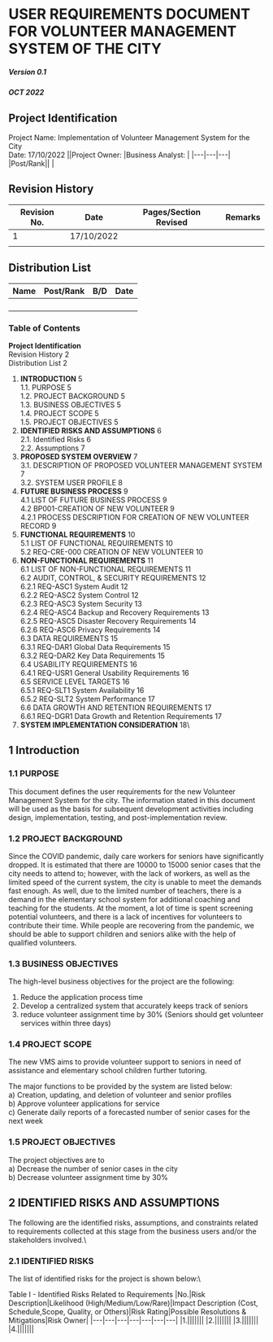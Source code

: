 # USER REQUIREMENTS DOCUMENT FOR VOLUNTEER MANAGEMENT SYSTEM OF THE CITY
##### Version 0.1 
##### OCT 2022
## Project Identification
Project Name: Implementation of Volunteer Management System for the City\
Date: 17/10/2022
||Project Owner: |Business Analyst: |
|---|---|---|
|Post/Rank|| |

## Revision History
|Revision No. |Date|Pages/Section Revised|Remarks|
|-----|----|------------------|-------|
|1    |17/10/2022|                  |       |
|     |    |                  |       |

## Distribution List
|Name|Post/Rank|B/D|Date|
|-----|----|------------------|-------|
|    ||                  |       |
|     |    |                  |       |
|    ||                  |       |
|     |    |                  |       |

### Table of Contents
**Project Identification**\
Revision History	2\
Distribution List	2

1.	**INTRODUCTION**	5\
1.1.	PURPOSE	5\
1.2.	PROJECT BACKGROUND	5\
1.3.	BUSINESS OBJECTIVES	5\
1.4.	PROJECT SCOPE	5\
1.5.	PROJECT OBJECTIVES	5
2.	**IDENTIFIED RISKS AND ASSUMPTIONS** 6\
2.1.	Identified Risks	6\
2.2.	Assumptions	7
3.	**PROPOSED SYSTEM OVERVIEW**	7\
3.1.	DESCRIPTION OF PROPOSED VOLUNTEER MANAGEMENT SYSTEM	7\
3.2.	SYSTEM USER PROFILE	8
4.	**FUTURE BUSINESS PROCESS** 9\
 4.1 LIST OF FUTURE BUSINESS PROCESS 9\
 4.2 BP001-CREATION OF NEW VOLUNTEER 9\
 4.2.1 PROCESS DESCRIPTION FOR CREATION OF NEW VOLUNTEER RECORD 9
5. **FUNCTIONAL REQUIREMENTS** 10\
 5.1 LIST OF FUNCTIONAL REQUIREMENTS 10\
 5.2 REQ-CRE-000 CREATION OF NEW VOLUNTEER 10
6. **NON-FUNCTIONAL REQUIREMENTS** 11\
 6.1 LIST OF NON-FUNCTIONAL REQUIREMENTS 11\
 6.2 AUDIT, CONTROL, & SECURITY REQUIREMENTS 12\
  6.2.1 REQ-ASC1 System Audit 12\
  6.2.2 REQ-ASC2 System Control 12\
  6.2.3 REQ-ASC3 System Security 13\
  6.2.4 REQ-ASC4 Backup and Recovery Requirements 13\
  6.2.5 REQ-ASC5 Disaster Recovery Requirements 14\
  6.2.6 REQ-ASC6 Privacy Requirements 14\
 6.3 DATA REQUIREMENTS 15\
 6.3.1 REQ-DAR1 Global Data Requirements 15\
 6.3.2 REQ-DAR2 Key Data Requirements 15\
 6.4 USABILITY REQUIREMENTS 16\
 6.4.1 REQ-USR1 General Usability Requirements 16\
 6.5 SERVICE LEVEL TARGETS 16\
 6.5.1 REQ-SLT1 System Availability 16   
 6.5.2 REQ-SLT2 System Performance 17\
 6.6 DATA GROWTH AND RETENTION REQUIREMENTS 17\
 6.6.1 REQ-DGR1 Data Growth and Retention Requirements 17
 7. **SYSTEM IMPLEMENTATION CONSIDERATION** 18\
## 1 Introduction
### 1.1 PURPOSE
This document defines the user requirements for the new Volunteer Management System for the city.  The information stated in this document will be used as the basis for subsequent development activities including design, implementation, testing, and post-implementation review.
### 1.2 PROJECT BACKGROUND
Since the COVID pandemic, daily care workers for seniors have significantly dropped.  It is estimated that there are 10000 to 15000 senior cases that the city needs to attend to; however, with the lack of workers, as well as the limited speed of the current system, the city is unable to meet the demands fast enough. As well, due to the limited number of teachers, there is a demand in the elementary school system for additional coaching and teaching for the students. At the moment, a lot of time is spent screening potential volunteers, and there is a lack of incentives for volunteers to contribute their time.  While people are recovering from the pandemic, we should be able to support children and seniors alike with the help of qualified volunteers.
### 1.3 BUSINESS OBJECTIVES
The high-level business objectives for the project are the following:
1. Reduce the application process time
2. Develop a centralized system that accurately keeps track of seniors
3. reduce volunteer assignment time by 30% (Seniors should get volunteer services within three days)
### 1.4 PROJECT SCOPE
The new VMS aims to provide volunteer support to seniors in need of assistance and elementary school children further tutoring.  

The major functions to be provided by the system are listed below:\
a) Creation, updating, and deletion of volunteer and senior profiles\
b) Approve volunteer applications for service\
c) Generate daily reports of a forecasted number of senior cases for the next week
### 1.5 PROJECT OBJECTIVES
The project objectives are to\
a) Decrease the number of senior cases in the city\
b) Decrease volunteer assignment time by 30%
## 2 IDENTIFIED RISKS AND ASSUMPTIONS
The following are the identified risks, assumptions, and constraints related to requirements collected at this stage from the business users and/or the stakeholders involved.\
### 2.1 IDENTIFIED RISKS
The list of identified risks for the project is shown below:\

Table I - Identified Risks Related to Requirements
|No.|Risk Description|Likelihood (High/Medium/Low/Rare)|Impact Description (Cost, Schedule,Scope, Quality, or Others)|Risk Rating|Possible Resolutions & Mitigations|Risk Owner|
|---|---|---|---|---|---|---|
|1.|||||||
|2.|||||||
|3.|||||||
|4.|||||||
